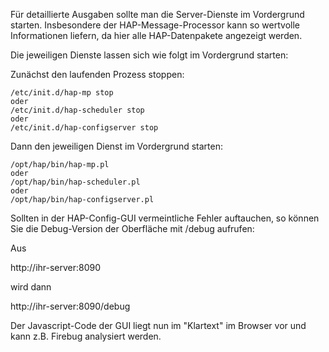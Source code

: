 Für detaillierte Ausgaben sollte man die Server-Dienste im Vordergrund starten. Insbesondere der HAP-Message-Processor kann so wertvolle Informationen liefern, da hier alle HAP-Datenpakete angezeigt werden.

Die jeweiligen Dienste lassen sich wie folgt im Vordergrund starten:

Zunächst den laufenden Prozess stoppen:
```
/etc/init.d/hap-mp stop
oder
/etc/init.d/hap-scheduler stop
oder
/etc/init.d/hap-configserver stop
```
Dann den jeweiligen Dienst im Vordergrund starten:
```
/opt/hap/bin/hap-mp.pl 
oder
/opt/hap/bin/hap-scheduler.pl
oder
/opt/hap/bin/hap-configserver.pl
```

Sollten in der HAP-Config-GUI vermeintliche Fehler auftauchen, so können Sie die Debug-Version der Oberfläche mit /debug aufrufen:

Aus

http://ihr-server:8090

wird dann

http://ihr-server:8090/debug

Der Javascript-Code der GUI liegt nun im "Klartext" im Browser vor und kann z.B. Firebug analysiert werden.